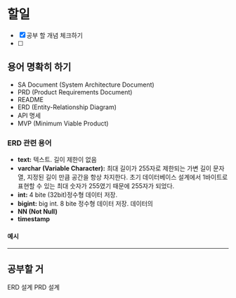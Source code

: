 # 할일
- [x] 공부 할 개념 체크하기
- [ ] 

## 용어 명확히 하기
- SA Document (System Architecture Document)
- PRD (Product Requirements Document)
- README 
- ERD (Entity-Relationship Diagram)
- API 명세
- MVP (Minimum Viable Product)

### ERD 관련 용어
- **text:** 텍스트. 길이 제한이 없음
- **varchar (Variable Character):** 최대 길이가 255자로 제한되는 가변 길이 문자열, 지정된 길이 만큼 공간을 항상 차지한다. 초기 데이터베이스 설계에서 1바이트로 표현할 수 있는 최대 숫자가 255였기 때문에 255자가 되었다. 
- **int:** 4 bite (32bit)정수형 데이터 저장. 
- **bigint:** big int. 8 bite 정수형 데이터 저장. 데이터의 
- **NN (Not Null)**
- **timestamp**
#### 예시 


----

## 공부할 거
ERD 설계
PRD 설계

